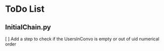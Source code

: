 # ToDo List
## InitialChain.py
[ ] Add a step to check if the UsersInConvo is empty or out of uid numerical order